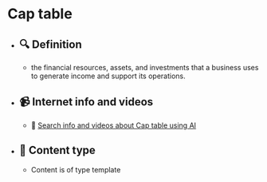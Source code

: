 # Cap table
- ## 🔍 Definition
  - the financial resources, assets, and investments that a business uses to generate income and support its operations.
- ## 📹 Internet info and videos
  - 🤖 [Search info and videos about Cap table using AI](https://www.perplexity.ai/search?q=videos+about+Cap+table:+the+financial+resources,+assets,+and+investments+that+a+business+uses+to+generate+income+and+support+its+operations.
)
- ## 📰 Content type 
  - Content is of type template
